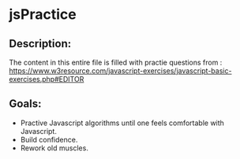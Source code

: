 # jsPractice

## Description: 
The content in this entire file is filled with practie questions from : https://www.w3resource.com/javascript-exercises/javascript-basic-exercises.php#EDITOR

## Goals:
  * Practive Javascript algorithms until one feels comfortable with Javascript.
  * Build confidence.
  * Rework old muscles.